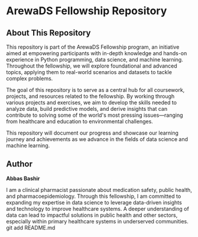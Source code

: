 # ArewaDS Fellowship Repository

## About This Repository
This repository is part of the ArewaDS Fellowship program, an initiative aimed at empowering participants with in-depth knowledge and hands-on experience in Python programming, data science, and machine learning. Throughout the fellowship, we will explore foundational and advanced topics, applying them to real-world scenarios and datasets to tackle complex problems.

The goal of this repository is to serve as a central hub for all coursework, projects, and resources related to the fellowship. By working through various projects and exercises, we aim to develop the skills needed to analyze data, build predictive models, and derive insights that can contribute to solving some of the world's most pressing issues—ranging from healthcare and education to environmental challenges.

This repository will document our progress and showcase our learning journey and achievements as we advance in the fields of data science and machine learning.

## Author
**Abbas Bashir**

I am a clinical pharmacist passionate about medication safety, public health, and pharmacoepidemiology. Through this fellowship, I am committed to expanding my expertise in data science to leverage data-driven insights and technology to improve healthcare systems. A deeper understanding of data can lead to impactful solutions in public health and other sectors, especially within primary healthcare systems in underserved communities.
git add README.md

